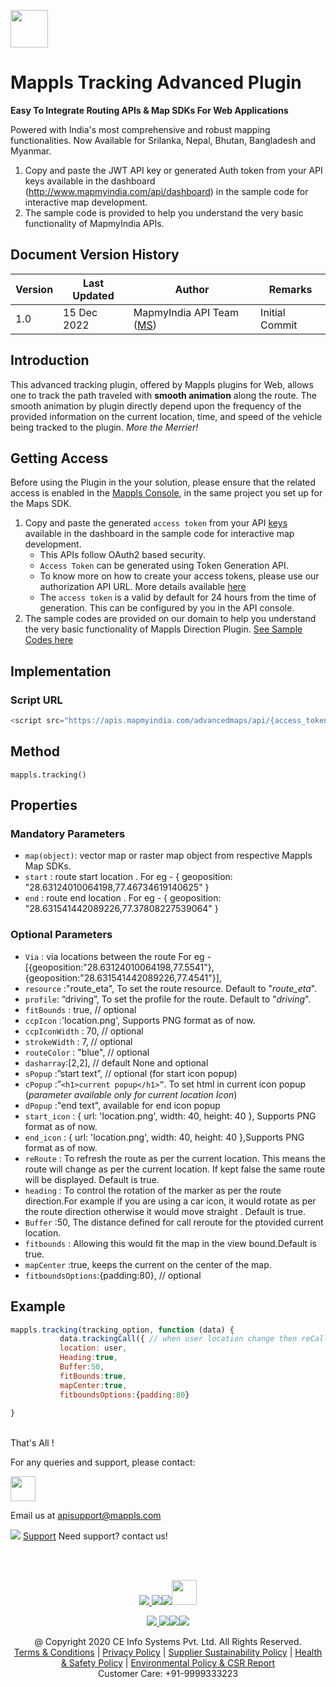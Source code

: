 [<img src="https://about.mappls.com/images/mappls-b-logo.svg" height="60"/> </p>](https://www.mapmyindia.com/api)


# Mappls Tracking Advanced Plugin 

**Easy To Integrate Routing APIs & Map SDKs For Web Applications**

Powered with India's most comprehensive and robust mapping functionalities. Now Available for Srilanka, Nepal, Bhutan, Bangladesh and Myanmar.

1. Copy and paste the JWT API key or generated Auth token from your API keys available in the dashboard (http://www.mapmyindia.com/api/dashboard) in the sample code for interactive map development.
2. The sample code is provided to help you understand the very basic functionality of MapmyIndia APIs.

## Document Version History

| Version | Last Updated  | Author                                                        |Remarks
| ------- | ------------- | ------------------------------------------------------------- |-------------- |
| 1.0  | 15 Dec 2022 | MapmyIndia API Team ([MS](https://github.com/mamtasharma117)) | Initial Commit

## Introduction

This advanced tracking plugin, offered by Mappls plugins for Web, allows one to track the path traveled with **smooth animation** along the route. The smooth animation by plugin directly depend upon the frequency of the provided information on the current location, time, and speed of the vehicle being tracked to the plugin. _More the Merrier!_


## Getting Access

Before using the Plugin in the your solution, please ensure that the related access is enabled in the [Mappls Console](https://apis.mappls.com/console/), in the same project you set up for the Maps SDK.

1. Copy and paste the generated `access token` from your API [keys](https://apis.mappls.com/console/) available in the dashboard in the sample code for interactive map development.
    - This APIs follow OAuth2 based security.
    - `Access Token` can be generated using Token Generation API.
    - To know more on how to create your access tokens, please use our authorization API URL. More details available [here](https://about.mappls.com/api/advanced-maps/doc/authentication-api.php)
    - The `access token` is a valid by default for 24 hours from the time of generation. This can be configured by you in the API console.
2. The sample codes are provided on our domain to help you understand the very basic functionality of Mappls Direction Plugin. [See Sample Codes here](https://about.mappls.com/api/web-sdk/vector-plugin-example/Direction/mappls-tracking-direction-plugin)

## Implementation


### Script URL

```js
<script src="https://apis.mapmyindia.com/advancedmaps/api/{access_token}/map_sdk_plugins?v=3.0&libraries=tracking"></script>
```

## Method

`mappls.tracking()`

## Properties

### Mandatory Parameters

  - `map(object)`: vector map or raster map object from respective Mappls Map SDKs.
  - `start` : route start location . For eg -  { geoposition: "28.63124010064198,77.46734619140625" }
  - `end` : route end location . For eg -   { geoposition: "28.631541442089226,77.37808227539064" }

### Optional Parameters

- `Via` : via locations between the route
For eg - [{geoposition:"28.63124010064198,77.5541"},{geoposition:"28.631541442089226,77.4541"}],
- `resource` :"route_eta", To set the route resource. Default to "_route_eta_". 
-	`profile`: “driving”, To set the profile for the route. Default to "_driving_".
- `fitBounds` : true,  // optional
- `ccpIcon` :'location.png',  Supports PNG format as of now.
- `ccpIconWidth` : 70, // optional
- `strokeWidth` : 7, // optional
- `routeColor` : "blue", // optional 
- `dasharray`:[2,2], // default None and optional 
- `sPopup` :”start text”, // optional (for start icon popup)
- `cPopup` :”`<h1>current popup</h1>”`. To set html in current icon popup (_parameter available only for current location Icon_)
- `dPopup` :"end text", available for end icon popup
- `start_icon` : {   url: 'location.png',
                        width: 40, 
                        height: 40 
                    }, Supports PNG format as of now.
- `end_icon` : { url: 'location.png',
                 width: 40, 
                 height: 40 
                    },Supports PNG format as of now.
- `reRoute` : To refresh the route as per the current location. This means the route will change as per the current location. If kept false the same route will be displayed. Default is true.
- `heading` : To control the rotation of the marker as per the route direction.For example if you are using a car icon, it would rotate as per the route direction otherwise it would move straight . Default is true.
- `Buffer` :50,  The distance defined for call reroute for the ptovided current location. 
- `fitbounds` : Allowing this would fit the map in the view bound.Default is true.
- `mapCenter` :true, keeps the current on the center of the map.
- `fitboundsOptions`:{padding:80}, // optional


 
## Example


 ```js
mappls.tracking(tracking_option, function (data) { 
            data.trackingCall({ // when user location change then reCall ( trackingCall() )
            location: user,
            Heading:true, 
            Buffer:50,
            fitBounds:true,
            mapCenter:true, 
            fitboundsOptions:{padding:80}
            
}

 ```


<br>
That's All !

For any queries and support, please contact:


[<img src="https://about.mappls.com/images/mappls-logo.svg" height="40"/> </p>](https://about.mappls.com/api/)
Email us at [apisupport@mappls.com](mailto:apisupport@mappls.com)

![](https://www.mapmyindia.com/api/img/icons/support.png)
[Support](https://www.mapmyindia.com/api/index.php#f_cont)
Need support? contact us!

<br></br>

[<p align="center"> <img src="https://www.mapmyindia.com/api/img/icons/stack-overflow.png"/> ](https://stackoverflow.com/questions/tagged/mapmyindia-api)[![](https://www.mapmyindia.com/api/img/icons/blog.png)](http://www.mapmyindia.com/blog/)[![](https://www.mapmyindia.com/api/img/icons/gethub.png)](https://github.com/MapmyIndia)[<img src="https://mmi-api-team.s3.ap-south-1.amazonaws.com/API-Team/npm-logo.one-third%5B1%5D.png" height="40"/> </p>](https://www.npmjs.com/org/mapmyindia)

[<p align="center"> <img src="https://www.mapmyindia.com/june-newsletter/icon4.png"/> ](https://www.facebook.com/MapmyIndia)[![](https://www.mapmyindia.com/june-newsletter/icon2.png)](https://twitter.com/MapmyIndia)[![](https://www.mapmyindia.com/newsletter/2017/aug/llinkedin.png)](https://www.linkedin.com/company/mapmyindia)[![](https://www.mapmyindia.com/june-newsletter/icon3.png)](https://www.youtube.com/user/MapmyIndia/)

<div align="center">@ Copyright 2020 CE Info Systems Pvt. Ltd. All Rights Reserved.</div>

<div align="center"> <a href="https://www.mapmyindia.com/api/terms-&-conditions">Terms & Conditions</a> | <a href="https://www.mapmyindia.com/about/privacy-policy">Privacy Policy</a> | <a href="https://www.mapmyindia.com/pdf/mapmyIndia-sustainability-policy-healt-labour-rules-supplir-sustainability.pdf">Supplier Sustainability Policy</a> | <a href="https://www.mapmyindia.com/pdf/Health-Safety-Management.pdf">Health & Safety Policy</a> | <a href="https://www.mapmyindia.com/pdf/Environment-Sustainability-Policy-CSR-Report.pdf">Environmental Policy & CSR Report</a>

<div align="center">Customer Care: +91-9999333223</div>
